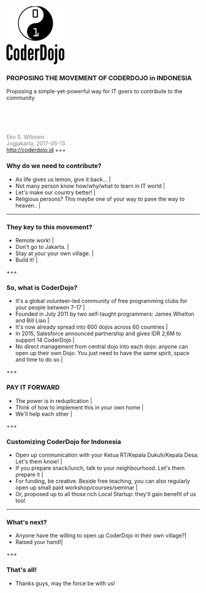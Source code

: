 <img src="https://raw.githubusercontent.com/CoderDojoIndonesia/kerjadarirumahgajidariluarnegeri/01-softlaunch-coderdojoid/coderdojo.png" alt="CoderDojo" width="30%" height="30%"/>

### PROPOSING THE MOVEMENT OF CODERDOJO in INDONESIA

Proposing a simple-yet-powerful way for IT goers to contribute to the community
<br/>
<br/>
<br/>
<br/>
<br/>
<br/>
<span style="color:gray">Eko S. Wibowo</span>
<br/>
<span style="color:gray">Jogjakarta, 2017-05-13</span>
<br/>
<span style="color:gray">http://coderdojo.id</span>
+++
### Why do we need to contribute?
- As life gives us lemon, give it back... |
- Not many person know how/why/what to learn in IT world |
- Let's make our country better! |
- Religious persons? This maybe one of your way to pave the way to heaven.. |

---
### They key to this movement?
- Remote work! |
- Don't go to Jakarta. |
- Stay at your your own village. |
- Build it! |

+++
### So, what is CoderDojo?
- It's a global volunteer-led community of free programming clubs for your people between 7-17 |
- Founded in July 2011 by two self-taught programmers: James Whelton and Bill Liao |
- It's now already spread into 600 dojos across 60 countries |
- In 2015, Salesforce announced partnership and gives IDR 2,6M to support 14 CoderDojo |
- No direct management from central dojo into each dojo: anyone can open up their own Dojo. You just need to have the same spirit, space and time to do so |

+++
### PAY IT FORWARD
- The power is in reduplication |
- Think of how to implement this in your own home |
- We'll help each other |

+++
### Customizing CoderDojo for Indonesia
- Open up communication with your Ketua RT/Kepala Dukuh/Kepala Desa. Let's them know! |
- If you prepare snack/lunch, talk to your neighbourhood. Let's them prepare it |
- For funding, be creative. Beside free teaching, you can also regularly open up small paid workshop/courses/seminar |
- Or, proposed up to all those rich Local Startup: they'll gain benefit of us too!

---
###  What's next?
- Anyone have the willing to open up CoderDojo in their own village?|
- Raised your hand!|

+++
### That's all!
- Thanks guys, may the force be with us! 
